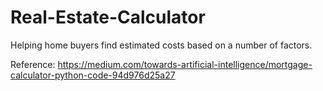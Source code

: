 # Real-Estate-Calculator
Helping home buyers find estimated costs based on a number of factors.

Reference: https://medium.com/towards-artificial-intelligence/mortgage-calculator-python-code-94d976d25a27
